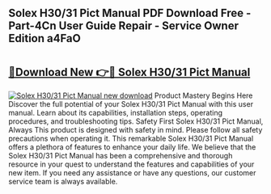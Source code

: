 ## Solex H30/31 Pict Manual PDF Download Free - Part-4Cn User Guide Repair - Service Owner Edition a4FaO

# <h2><a href="http://cf18167.oget.top/?id=Solex+H30%2f31+Pict+Manual">🔗Download New 👉🔴 Solex H30/31 Pict Manual</a></h2>

[![Solex H30/31 Pict Manual new download](https://i.imgur.com/5g1atiW.png)](http://cf18167.oget.top/?id=Solex+H30%2f31+Pict+Manual)
Product Mastery Begins Here Discover the full potential of your Solex H30/31 Pict Manual with this user manual. Learn about its capabilities, installation steps, operating procedures, and troubleshooting tips. Safety First Solex H30/31 Pict Manual, Always This product is designed with safety in mind. Please follow all safety precautions when operating it. This remarkable Solex H30/31 Pict Manual offers a plethora of features to enhance your daily life. We believe that the Solex H30/31 Pict Manual has been a comprehensive and thorough resource in your quest to understand the features and capabilities of your new item. If you need any assistance or have any questions, our customer service team is always available.
